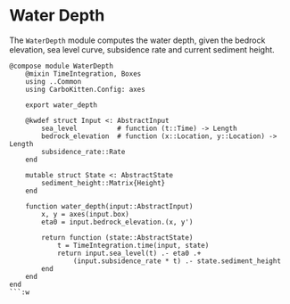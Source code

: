 # Water Depth

The `WaterDepth` module computes the water depth, given the bedrock elevation, sea level curve, subsidence rate and current sediment height.

``` {.julia file=src/Components/WaterDepth.jl}
@compose module WaterDepth
    @mixin TimeIntegration, Boxes
    using ..Common
    using CarboKitten.Config: axes

    export water_depth

    @kwdef struct Input <: AbstractInput
        sea_level          # function (t::Time) -> Length
        bedrock_elevation  # function (x::Location, y::Location) -> Length
        subsidence_rate::Rate
    end

    mutable struct State <: AbstractState
        sediment_height::Matrix{Height}
    end

    function water_depth(input::AbstractInput)
        x, y = axes(input.box)
        eta0 = input.bedrock_elevation.(x, y')

        return function (state::AbstractState)
            t = TimeIntegration.time(input, state)
            return input.sea_level(t) .- eta0 .+
                (input.subsidence_rate * t) .- state.sediment_height
        end
    end
end
```:w

